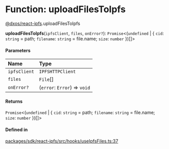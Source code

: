 # Function: uploadFilesToIpfs

[@dxos/react-ipfs](../modules/dxos_react_ipfs.md).uploadFilesToIpfs

**uploadFilesToIpfs**(`ipfsClient`, `files`, `onError?`): `Promise`<(`undefined` \| { `cid`: `string` = path; `filename`: `string` = file.name; `size`: `number`  })[]\>

#### Parameters

| Name | Type |
| :------ | :------ |
| `ipfsClient` | `IPFSHTTPClient` |
| `files` | `File`[] |
| `onError?` | (`error`: `Error`) => `void` |

#### Returns

`Promise`<(`undefined` \| { `cid`: `string` = path; `filename`: `string` = file.name; `size`: `number`  })[]\>

#### Defined in

[packages/sdk/react-ipfs/src/hooks/useIpfsFiles.ts:37](https://github.com/dxos/dxos/blob/main/packages/sdk/react-ipfs/src/hooks/useIpfsFiles.ts#L37)
